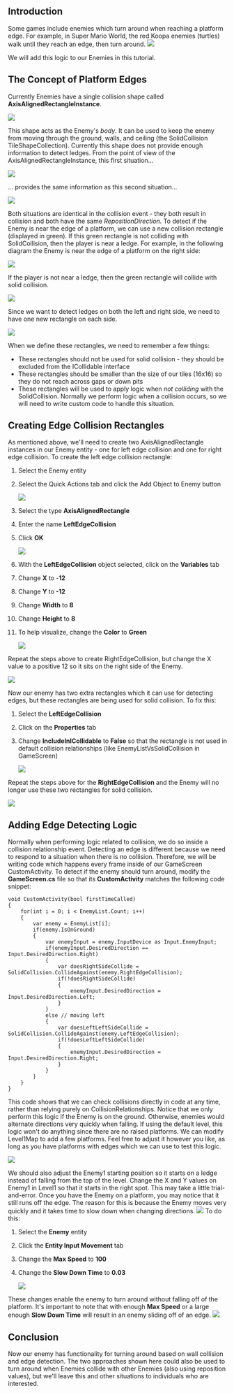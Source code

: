 ## Introduction

Some games include enemies which turn around when reaching a platform edge. For example, in Super Mario World, the red Koopa enemies (turtles) walk until they reach an edge, then turn around. ![](http://cdn.wikimg.net/strategywiki/images/d/d5/SMW_Koopa.png)

We will add this logic to our Enemies in this tutorial.

## The Concept of Platform Edges

Currently Enemies have a single collision shape called **AxisAlignedRectangleInstance**.

![](/media/2021-04-img_607841ebcb6ab.png)

This shape acts as the Enemy's *body*. It can be used to keep the enemy from moving through the ground, walls, and ceiling (the SolidCollision TileShapeCollection). Currently this shape does not provide enough information to detect ledges. From the point of view of the AxisAlignedRectangleInstance, this first situation...

![](/media/2021-04-img_6078436a0307f.png)

... provides the same information as this second situation...

![](/media/2021-04-img_607843b53d272.png)

Both situations are identical in the collision event - they both result in collision and both have the same *RepositionDirection.* To detect if the Enemy is near the edge of a platform, we can use a new collision rectangle (displayed in green). If this green rectangle is not colliding with SolidCollision, then the player is near a ledge. For example, in the following diagram the Enemy is near the edge of a platform on the right side:

![](/media/2021-04-img_607847cdd2344.png)

If the player is not near a ledge, then the green rectangle will collide with solid collision.

![](/media/2021-04-img_6078481a2157e.png)

Since we want to detect ledges on both the left and right side, we need to have one new rectangle on each side.

![](/media/2021-04-img_6078487ae3812.png)

When we define these rectangles, we need to remember a few things:

-   These rectangles should not be used for solid collision - they should be excluded from the ICollidable interface
-   These rectangles should be smaller than the size of our tiles (16x16) so they do not reach across gaps or down pits
-   These rectangles will be used to apply logic when *not colliding* with the SolidCollision. Normally we perform logic when a collision occurs, so we will need to write custom code to handle this situation.

## Creating Edge Collision Rectangles

As mentioned above, we'll need to create two AxisAlignedRectangle instances in our Enemy entity - one for left edge collision and one for right edge collision. To create the left edge collision rectangle:

1.  Select the Enemy entity

2.  Select the Quick Actions tab and click the Add Object to Enemy button

    ![](/media/2021-04-img_60784f42b2d1b.png)

3.  Select the type **AxisAlignedRectangle**

4.  Enter the name **LeftEdgeCollision**

5.  Click ****OK****

    ![](/media/2021-04-img_60784f95cff10.png)

6.  With the **LeftEdgeCollision** object selected, click on the **Variables** tab

7.  Change **X** to -**12**

8.  Change **Y** to **-12**

9.  Change **Width** to **8**

10. Change **Height** to **8**

11. To help visualize, change the **Color** to ****Green****

    ![](/media/2021-04-img_607850a571c89.png)

Repeat the steps above to create RightEdgeCollision, but change the X value to a positive 12 so it sits on the right side of the Enemy.

![](/media/2021-04-img_607850e8cdcf7.png)

Now our enemy has two extra rectangles which it can use for detecting edges, but these rectangles are being used for solid collision. To fix this:

1.  Select the **LeftEdgeCollision**

2.  Click on the **Properties** tab

3.  Change **IncludeInICollidable** to **False** so that the rectangle is not used in default collision relationships (like EnemyListVsSolidCollision in GameScreen)

    ![](/media/2021-04-img_607851a6d3661.png)

Repeat the steps above for the **RightEdgeCollision** and the Enemy will no longer use these two rectangles for solid collision.

![](/media/2021-04-img_607851d7226fd.png)

## Adding Edge Detecting Logic

Normally when performing logic related to collision, we do so inside a collision relationship event. Detecting an edge is different because we need to respond to a situation when there is no collision. Therefore, we will be writing code which happens every frame inside of our GameScreen CustomActivity. To detect if the enemy should turn around, modify the **GameScreen.cs** file so that its **CustomActivity** matches the following code snippet:

    void CustomActivity(bool firstTimeCalled)
    {
        for(int i = 0; i < EnemyList.Count; i++)
        {
            var enemy = EnemyList[i];
            if(enemy.IsOnGround)
            {
                var enemyInput = enemy.InputDevice as Input.EnemyInput;
                if(enemyInput.DesiredDirection == Input.DesiredDirection.Right)
                {
                    var doesRightSideCollide = SolidCollision.CollideAgainst(enemy.RightEdgeCollision);
                    if(!doesRightSideCollide)
                    {
                        enemyInput.DesiredDirection = Input.DesiredDirection.Left;
                    }
                }
                else // moving left
                {
                    var doesLeftLeftSideCollide = SolidCollision.CollideAgainst(enemy.LeftEdgeCollision);
                    if(!doesLeftLeftSideCollide)
                    {
                        enemyInput.DesiredDirection = Input.DesiredDirection.Right;
                    }
                }
            }
        }
    }

This code shows that we can check collisions directly in code at any time, rather than relying purely on CollisionRelationships. Notice that we only perform this logic if the Enemy is on the ground. Otherwise, enemies would alternate directions very quickly when falling. If using the default level, this logic won't do anything since there are no raised platforms. We can modify Level1Map to add a few platforms. Feel free to adjust it however you like, as long as you have platforms with edges which we can use to test this logic.

![](/media/2021-04-img_6078544424129.png)

We should also adjust the Enemy1 starting position so it starts on a ledge instead of falling from the top of the level. Change the X and Y values on Enemy1 in Level1 so that it starts in the right spot. This may take a little trial-and-error. Once you have the Enemy on a platform, you may notice that it still runs off the edge. The reason for this is because the Enemy moves very quickly and it takes time to slow down when changing directions. [![](/wp-content/uploads/2021/04/2021_April_15_090902.gif)](/wp-content/uploads/2021/04/2021_April_15_090902.gif) To do this:

1.  Select the **Enemy** entity

2.  Click the **Entity Input Movement** tab

3.  Change the **Max Speed** to **100**

4.  Change the **Slow Down Time** to ****0.03****

    ![](/media/2021-04-img_60785758cc8b5.png)

These changes enable the enemy to turn around without falling off of the platform. It's important to note that with enough **Max Speed** or a large enough **Slow Down Time** will result in an enemy sliding off of an edge. [![](/wp-content/uploads/2021/04/2021_April_15_090312.gif)](/wp-content/uploads/2021/04/2021_April_15_090312.gif)

## Conclusion

Now our enemy has functionality for turning around based on wall collision and edge detection. The two approaches shown here could also be used to turn around when Enemies collide with other Enemies (also using reposition values), but we'll leave this and other situations to individuals who are interested.
